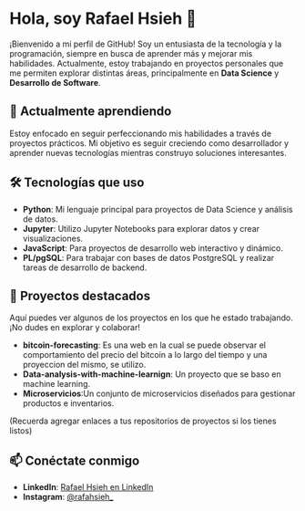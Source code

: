 # Hola, soy Rafael Hsieh 👋

¡Bienvenido a mi perfil de GitHub! Soy un entusiasta de la tecnología y la programación, siempre en busca de aprender más y mejorar mis habilidades. Actualmente, estoy trabajando en proyectos personales que me permiten explorar distintas áreas, principalmente en **Data Science** y **Desarrollo de Software**.

## 🌱 Actualmente aprendiendo

Estoy enfocado en seguir perfeccionando mis habilidades a través de proyectos prácticos. Mi objetivo es seguir creciendo como desarrollador y aprender nuevas tecnologías mientras construyo soluciones interesantes.

## 🛠️ Tecnologías que uso

- **Python**: Mi lenguaje principal para proyectos de Data Science y análisis de datos.
- **Jupyter**: Utilizo Jupyter Notebooks para explorar datos y crear visualizaciones.
- **JavaScript**: Para proyectos de desarrollo web interactivo y dinámico.
- **PL/pgSQL**: Para trabajar con bases de datos PostgreSQL y realizar tareas de desarrollo de backend.

## 🚀 Proyectos destacados

Aquí puedes ver algunos de los proyectos en los que he estado trabajando. ¡No dudes en explorar y colaborar!

- **bitcoin-forecasting**: Es una web en la cual se puede observar el comportamiento del precio del bitcoin a lo largo del tiempo y una proyeccion del mismo, se utilizo.
- **Data-analysis-with-machine-learnign**: Un proyecto que se baso en machine learning.
- **Microservicios**:Un conjunto de microservicios diseñados para gestionar productos e inventarios.

(Recuerda agregar enlaces a tus repositorios de proyectos si los tienes listos)

## 📫 Conéctate conmigo

- **LinkedIn**: [Rafael Hsieh en LinkedIn](https://www.linkedin.com/in/rafael-hsieh-b3376a334)
- **Instagram**: [@rafahsieh_](https://www.instagram.com/rafahsieh_?igsh=MWRmeW5oaWc5ZGFhZQ%3D%3D&utm_source=qr)
